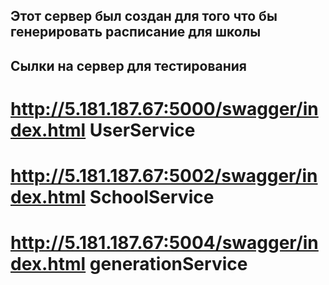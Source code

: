 ## Этот сервер был создан для того что бы генерировать расписание для школы
## Сылки на сервер для тестирования
# http://5.181.187.67:5000/swagger/index.html UserService
# http://5.181.187.67:5002/swagger/index.html SchoolService
# http://5.181.187.67:5004/swagger/index.html generationService
